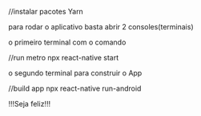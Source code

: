 //instalar pacotes
Yarn

para rodar o aplicativo basta abrir 2 consoles(terminais)

o primeiro terminal com o comando

//run metro
npx react-native start

o segundo terminal para construir o App

//build app
npx react-native run-android


!!!Seja feliz!!!